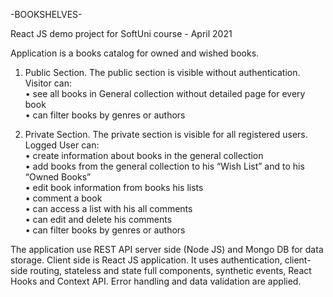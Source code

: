 -BOOKSHELVES-

React JS demo project for SoftUni course - April 2021

Application is a books catalog for owned and wished books.

1. Public Section. 
The public section is visible without authentication. \
Visitor can: \
• see all books in General collection without detailed page for every book\
• can filter books by genres or authors 

2. Private Section.
The private section is visible for all registered users. \
Logged User can: \
• create  information about books in the general collection \
• add books from the general collection to his “Wish List” and to his “Owned Books” \
• edit book information from books his lists  \
• comment a book  \
• can access a list with his all comments \
• can edit and delete his comments \
• can filter books by genres or authors 

The application use REST API server side (Node JS) and Mongo DB for data storage. 
Client side is React JS application. It uses authentication, client-side routing, stateless and state full components, synthetic events, React Hooks and Context API. Error handling and data validation are applied.

